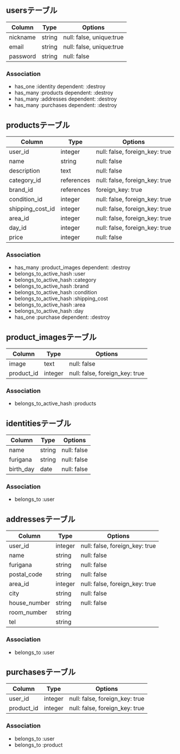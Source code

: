 ## usersテーブル

|Column|Type|Options|
|------|----|-------|
|nickname|string|null: false, unique:true|
|email|string|null: false, unique:true|
|password|string|null: false|

### Association
- has_one :identity dependent: :destroy
- has_many :products dependent: :destroy
- has_many :addresses dependent: :destroy
- has_many :purchases dependent: :destroy

## productsテーブル

|Column|Type|Options|
|------|----|-------|
|user_id|integer|null: false, foreign_key: true|
|name|string|null: false|
|description|text|null: false|
|category_id|references|null: false, foreign_key: true|
|brand_id|references|foreign_key: true|
|condition_id|integer|null: false, foreign_key: true|
|shipping_cost_id|integer|null: false, foreign_key: true|
|area_id|integer|null: false, foreign_key: true|
|day_id|integer|null: false, foreign_key: true|
|price|integer|null: false|

### Association
- has_many :product_images dependent: :destroy
- belongs_to_active_hash :user
- belongs_to_active_hash :category
- belongs_to_active_hash :brand
- belongs_to_active_hash :condition
- belongs_to_active_hash :shipping_cost
- belongs_to_active_hash :area
- belongs_to_active_hash :day
- has_one :purchase dependent: :destroy

## product_imagesテーブル

|Column|Type|Options|
|------|----|-------|
|image|text|null: false|
|product_id|integer|null: false, foreign_key: true|

### Association
- belongs_to_active_hash :products

## identitiesテーブル

|Column|Type|Options|
|------|----|-------|
|name|string|null: false|
|furigana|string|null: false|
|birth_day|date|null: false|

### Association
- belongs_to :user

## addressesテーブル

|Column|Type|Options|
|------|----|-------|
|user_id|integer|null: false, foreign_key: true|
|name|string|null: false|
|furigana|string|null: false|
|postal_code|string|null: false|
|area_id|integer|null: false, foreign_key: true|
|city|string|null: false|
|house_number|string|null: false|
|room_number|string||
|tel|string||

### Association
- belongs_to :user

## purchasesテーブル

|Column|Type|Options|
|------|----|-------|
|user_id|integer|null: false, foreign_key: true|
|product_id|integer|null: false, foreign_key: true|

### Association
- belongs_to :user
- belongs_to :product